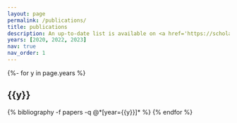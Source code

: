 ```yaml
---
layout: page
permalink: /publications/
title: publications
description: An up-to-date list is available on <a href='https://scholar.google.com/citations?user=Kk2l14wAAAAJ&hl'> Google Scholar</a>.
years: [2020, 2022, 2023]
nav: true
nav_order: 1
---
```

<!-- _pages/publications.md -->
<div class="publications">

{%- for y in page.years %}
  <h2 class="year">{{y}}</h2>
  {% bibliography -f papers -q @*[year={{y}}]* %}
{% endfor %}

</div>
